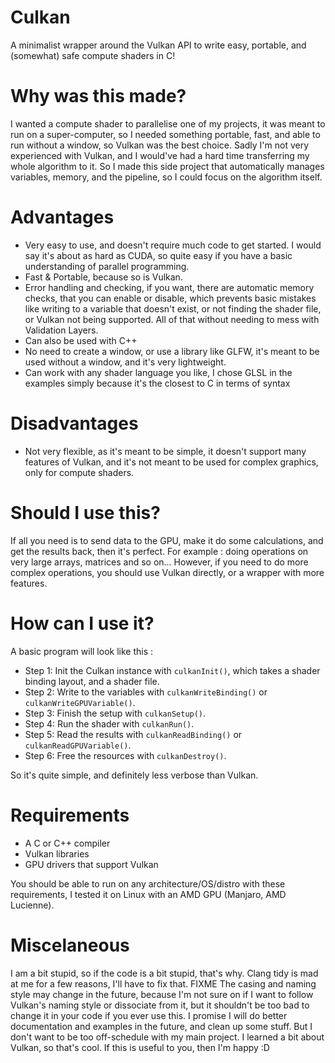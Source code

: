 # Culkan
A minimalist wrapper around the Vulkan API to write easy, portable, and (somewhat) safe compute shaders in C!

# Why was this made?
I wanted a compute shader to parallelise one of my projects, it was meant to run on a super-computer, so I needed something portable, fast, and able to run without a window, so Vulkan was the best choice.
Sadly I'm not very experienced with Vulkan, and I would've had a hard time transferring my whole algorithm to it.
So I made this side project that automatically manages variables, memory, and the pipeline, so I could focus on the algorithm itself.

# Advantages
- Very easy to use, and doesn't require much code to get started. I would say it's about as hard as CUDA, so quite easy if you have a basic understanding of parallel programming.
- Fast & Portable, because so is Vulkan.
- Error handling and checking, if you want, there are automatic memory checks, that you can enable or disable, which prevents basic mistakes like writing to a variable that doesn't exist, or not finding the shader file, or Vulkan not being supported. All of that without needing to mess with Validation Layers.
- Can also be used with C++
- No need to create a window, or use a library like GLFW, it's meant to be used without a window, and it's very lightweight.
- Can work with any shader language you like, I chose GLSL in the examples simply because it's the closest to C in terms of syntax
# Disadvantages
- Not very flexible, as it's meant to be simple, it doesn't support many features of Vulkan, and it's not meant to be used for complex graphics, only for compute shaders.

# Should I use this?
If all you need is to send data to the GPU, make it do some calculations, and get the results back, then it's perfect.
For example : doing operations on very large arrays, matrices and so on...
However, if you need to do more complex operations, you should use Vulkan directly, or a wrapper with more features.

# How can I use it?
A basic program will look like this :
- Step 1: Init the Culkan instance with `culkanInit()`, which takes a shader binding layout, and a shader file.
- Step 2: Write to the variables with `culkanWriteBinding()` or `culkanWriteGPUVariable()`.
- Step 3: Finish the setup with `culkanSetup()`.
- Step 4: Run the shader with `culkanRun()`.
- Step 5: Read the results with `culkanReadBinding()` or `culkanReadGPUVariable()`.
- Step 6: Free the resources with `culkanDestroy()`.

So it's quite simple, and definitely less verbose than Vulkan.

# Requirements
- A C or C++ compiler
- Vulkan libraries
- GPU drivers that support Vulkan

You should be able to run on any architecture/OS/distro with these requirements, I tested it on Linux with an AMD GPU (Manjaro, AMD Lucienne).

# Miscelaneous
I am a bit stupid, so if the code is a bit stupid, that's why.
Clang tidy is mad at me for a few reasons, I'll have to fix that. FIXME
The casing and naming style may change in the future, because I'm not sure on if I want to follow Vulkan's naming style or dissociate from it, but it shouldn't be too bad to change it in your code if you ever use this.
I promise I will do better documentation and examples in the future, and clean up some stuff. But I don't want to be too off-schedule with my main project.
I learned a bit about Vulkan, so that's cool.
If this is useful to you, then I'm happy :D
